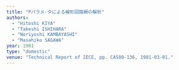 ```yaml
---
title: "Pパラメ-タによる線形回路網の解析"
authors:
  - "Hitoshi KIYA"
  - "Takeshi ISHIHARA"
  - "Noriyoshi KAMBAYASHI"
  - "Masahiko SAGAWA"
year: 1981
type: "domestic"
venue: "Technical Report of IECE, pp. CAS80-136, 1981-03-01."
---
```

